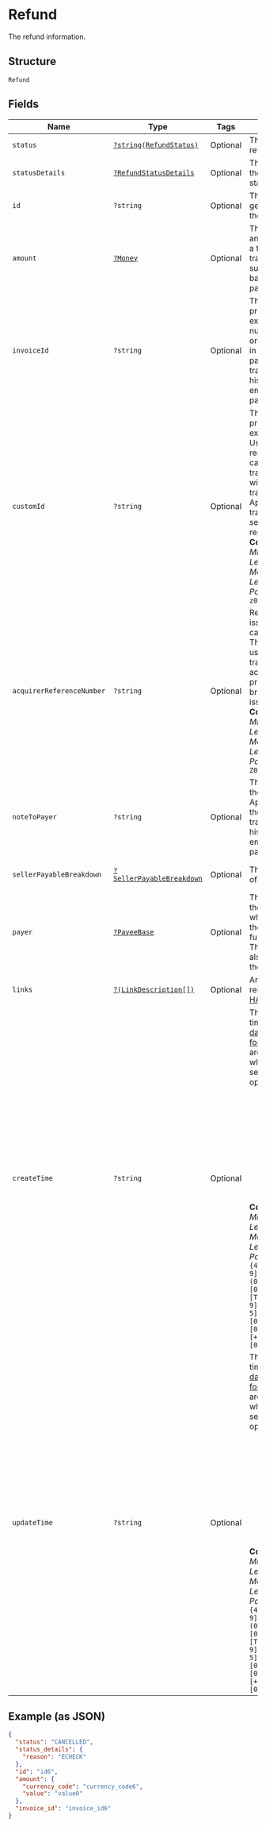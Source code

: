 
# Refund

The refund information.

## Structure

`Refund`

## Fields

| Name | Type | Tags | Description | Getter | Setter |
|  --- | --- | --- | --- | --- | --- |
| `status` | [`?string(RefundStatus)`](../../doc/models/refund-status.md) | Optional | The status of the refund. | getStatus(): ?string | setStatus(?string status): void |
| `statusDetails` | [`?RefundStatusDetails`](../../doc/models/refund-status-details.md) | Optional | The details of the refund status. | getStatusDetails(): ?RefundStatusDetails | setStatusDetails(?RefundStatusDetails statusDetails): void |
| `id` | `?string` | Optional | The PayPal-generated ID for the refund. | getId(): ?string | setId(?string id): void |
| `amount` | [`?Money`](../../doc/models/money.md) | Optional | The currency and amount for a financial transaction, such as a balance or payment due. | getAmount(): ?Money | setAmount(?Money amount): void |
| `invoiceId` | `?string` | Optional | The API caller-provided external invoice number for this order. Appears in both the payer's transaction history and the emails that the payer receives. | getInvoiceId(): ?string | setInvoiceId(?string invoiceId): void |
| `customId` | `?string` | Optional | The API caller-provided external ID. Used to reconcile API caller-initiated transactions with PayPal transactions. Appears in transaction and settlement reports.<br>**Constraints**: *Minimum Length*: `1`, *Maximum Length*: `127`, *Pattern*: `^[A-Za-z0-9-_.,]*$` | getCustomId(): ?string | setCustomId(?string customId): void |
| `acquirerReferenceNumber` | `?string` | Optional | Reference ID issued for the card transaction. This ID can be used to track the transaction across processors, card brands and issuing banks.<br>**Constraints**: *Minimum Length*: `1`, *Maximum Length*: `36`, *Pattern*: `^[a-zA-Z0-9]+$` | getAcquirerReferenceNumber(): ?string | setAcquirerReferenceNumber(?string acquirerReferenceNumber): void |
| `noteToPayer` | `?string` | Optional | The reason for the refund. Appears in both the payer's transaction history and the emails that the payer receives. | getNoteToPayer(): ?string | setNoteToPayer(?string noteToPayer): void |
| `sellerPayableBreakdown` | [`?SellerPayableBreakdown`](../../doc/models/seller-payable-breakdown.md) | Optional | The breakdown of the refund. | getSellerPayableBreakdown(): ?SellerPayableBreakdown | setSellerPayableBreakdown(?SellerPayableBreakdown sellerPayableBreakdown): void |
| `payer` | [`?PayeeBase`](../../doc/models/payee-base.md) | Optional | The details for the merchant who receives the funds and fulfills the order. The merchant is also known as the payee. | getPayer(): ?PayeeBase | setPayer(?PayeeBase payer): void |
| `links` | [`?(LinkDescription[])`](../../doc/models/link-description.md) | Optional | An array of related [HATEOAS links](/docs/api/reference/api-responses/#hateoas-links). | getLinks(): ?array | setLinks(?array links): void |
| `createTime` | `?string` | Optional | The date and time, in [Internet date and time format](https://tools.ietf.org/html/rfc3339#section-5.6). Seconds are required while fractional seconds are optional.<blockquote><strong>Note:</strong> The regular expression provides guidance but does not reject all invalid dates.</blockquote><br>**Constraints**: *Minimum Length*: `20`, *Maximum Length*: `64`, *Pattern*: `^[0-9]{4}-(0[1-9]\|1[0-2])-(0[1-9]\|[1-2][0-9]\|3[0-1])[T,t]([0-1][0-9]\|2[0-3]):[0-5][0-9]:([0-5][0-9]\|60)([.][0-9]+)?([Zz]\|[+-][0-9]{2}:[0-9]{2})$` | getCreateTime(): ?string | setCreateTime(?string createTime): void |
| `updateTime` | `?string` | Optional | The date and time, in [Internet date and time format](https://tools.ietf.org/html/rfc3339#section-5.6). Seconds are required while fractional seconds are optional.<blockquote><strong>Note:</strong> The regular expression provides guidance but does not reject all invalid dates.</blockquote><br>**Constraints**: *Minimum Length*: `20`, *Maximum Length*: `64`, *Pattern*: `^[0-9]{4}-(0[1-9]\|1[0-2])-(0[1-9]\|[1-2][0-9]\|3[0-1])[T,t]([0-1][0-9]\|2[0-3]):[0-5][0-9]:([0-5][0-9]\|60)([.][0-9]+)?([Zz]\|[+-][0-9]{2}:[0-9]{2})$` | getUpdateTime(): ?string | setUpdateTime(?string updateTime): void |

## Example (as JSON)

```json
{
  "status": "CANCELLED",
  "status_details": {
    "reason": "ECHECK"
  },
  "id": "id6",
  "amount": {
    "currency_code": "currency_code6",
    "value": "value0"
  },
  "invoice_id": "invoice_id6"
}
```

